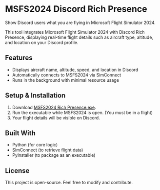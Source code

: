 
# MSFS2024 Discord Rich Presence  

Show Discord users what you are flying in Microsoft Flight Simulator 2024.  

This tool integrates Microsoft Flight Simulator 2024 with Discord Rich Presence, displaying real-time flight details such as aircraft type, altitude, and location on your Discord profile.  

## Features  
- Displays aircraft name, altitude, speed, and location in Discord  
- Automatically connects to MSFS2024 via SimConnect  
- Runs in the background with minimal resource usage  

## Setup & Installation  
1. Download [MSFS2024 Rich Presence.exe](https://github.com/theaeropilot/MSFS2024-Discord-Rich-Presence/blob/main/MSFS2024%20Rich%20Presence.exe).  
2. Run the executable while MSFS2024 is open. (You must be in a flight) 
3. Your flight details will be visible on Discord.  

## Built With  
- Python (for core logic)  
- SimConnect (to retrieve flight data)  
- PyInstaller (to package as an executable)  

## License  
This project is open-source. Feel free to modify and contribute.  

